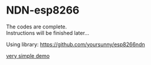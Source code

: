# NDN-esp8266

The codes are complete.  
Instructions will be finished later...

Using library: https://github.com/yoursunny/esp8266ndn  

[very simple demo](https://www.youtube.com/shorts/ip4JU2zqrJk)
